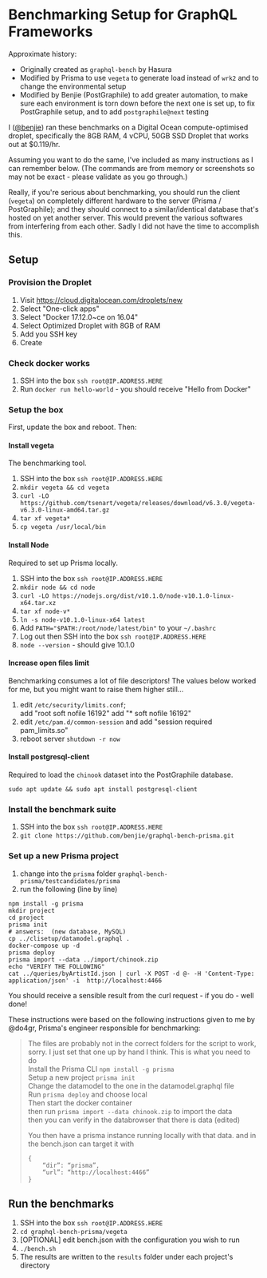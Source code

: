 # Benchmarking Setup for GraphQL Frameworks

Approximate history:

- Originally created as `graphql-bench` by Hasura
- Modified by Prisma to use `vegeta` to generate load instead of `wrk2` and to
  change the environmental setup
- Modified by Benjie (PostGraphile) to add greater automation, to make sure
  each environment is torn down before the next one is set up, to fix
  PostGraphile setup, and to add `postgraphile@next` testing

I ([@benjie](https://twitter.com/benjie)) ran these benchmarks on a Digital
Ocean compute-optimised droplet, specifically the 8GB RAM, 4 vCPU, 50GB SSD
Droplet that works out at $0.119/hr.

Assuming you want to do the same, I've included as many instructions as I can
remember below. (The commands are from memory or screenshots so may not be
exact - please validate as you go through.)

Really, if you're serious about benchmarking, you should run the client
(`vegeta`) on completely different hardware to the server (Prisma /
PostGraphile); and they should connect to a similar/identical database that's
hosted on yet another server. This would prevent the various softwares from
interfering from each other. Sadly I did not have the time to accomplish this.

## Setup

### Provision the Droplet

1. Visit https://cloud.digitalocean.com/droplets/new
2. Select "One-click apps"
3. Select "Docker 17.12.0~ce on 16.04"
4. Select Optimized Droplet with 8GB of RAM
5. Add you SSH key
6. Create

### Check docker works

1. SSH into the box `ssh root@IP.ADDRESS.HERE`
2. Run `docker run hello-world` - you should receive "Hello from Docker"

### Setup the box

First, update the box and reboot. Then:

#### Install vegeta

The benchmarking tool.

1. SSH into the box `ssh root@IP.ADDRESS.HERE`
2. `mkdir vegeta && cd vegeta`
3. `curl -LO https://github.com/tsenart/vegeta/releases/download/v6.3.0/vegeta-v6.3.0-linux-amd64.tar.gz`
4. `tar xf vegeta*`
5. `cp vegeta /usr/local/bin`

#### Install Node

Required to set up Prisma locally.

1. SSH into the box `ssh root@IP.ADDRESS.HERE`
2. `mkdir node && cd node`
3. `curl -LO https://nodejs.org/dist/v10.1.0/node-v10.1.0-linux-x64.tar.xz`
4. `tar xf node-v*`
5. `ln -s node-v10.1.0-linux-x64 latest`
6. Add `PATH="$PATH:/root/node/latest/bin"` to your `~/.bashrc`
7. Log out then SSH into the box `ssh root@IP.ADDRESS.HERE`
8. `node --version` - should give 10.1.0

#### Increase open files limit

Benchmarking consumes a lot of file descriptors! The values below worked for me, but you might want to raise them higher still...

1. edit `/etc/security/limits.conf`;  
  add "root        soft nofile 16192"
  add "*           soft nofile 16192"
2. edit `/etc/pam.d/common-session` and add "session required pam_limits.so"
3. reboot server `shutdown -r now`

#### Install postgresql-client

Required to load the `chinook` dataset into the PostGraphile database.

`sudo apt update && sudo apt install postgresql-client`

### Install the benchmark suite

1. SSH into the box `ssh root@IP.ADDRESS.HERE`
2. `git clone https://github.com/benjie/graphql-bench-prisma.git`

### Set up a new Prisma project

1. change into the `prisma` folder `graphql-bench-prisma/testcandidates/prisma`
2. run the following (line by line)

```
npm install -g prisma
mkdir project
cd project
prisma init
# answers:  (new database, MySQL)
cp ../clisetup/datamodel.graphql .
docker-compose up -d
prisma deploy
prisma import --data ../import/chinook.zip
echo "VERIFY THE FOLLOWING"
cat ../queries/byArtistId.json | curl -X POST -d @- -H 'Content-Type: application/json' -i  http://localhost:4466
```

You should receive a sensible result from the curl request - if you do - well done!

These instructions were based on the following instructions given to me by @do4gr, Prisma's engineer responsible for benchmarking:

> The files are probably not in the correct folders for the script to work, sorry. I just set that one up by hand I think. This is what you need to do  
> Install the Prisma CLI `npm install -g prisma`  
> Setup a new project `prisma init`  
> Change the datamodel to the one in the datamodel.graphql file  
> Run `prisma deploy` and choose local  
> Then start the docker container  
> then run `prisma import --data chinook.zip` to import the data  
> then you can verify in the databrowser that there is data (edited)  
>
> You then have a prisma instance running locally with that data. and in the bench.json can target it with  
> ```
> {
>     “dir”: “prisma”,
>     “url”: “http://localhost:4466”
> }
> ```


## Run the benchmarks

1. SSH into the box `ssh root@IP.ADDRESS.HERE`
2. `cd graphql-bench-prisma/vegeta`
3. [OPTIONAL] edit bench.json with the configuration you wish to run
4. `./bench.sh`
5. The results are written to the `results` folder under each project's directory
